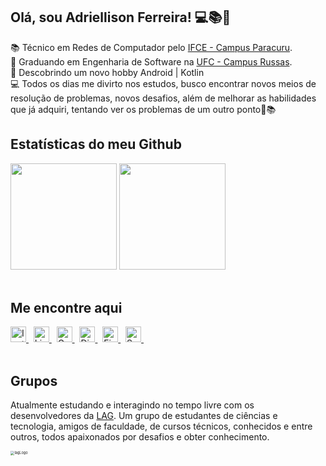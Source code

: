 ## Olá, sou Adriellison Ferreira! 💻📚📑

  :books: Técnico em Redes de Computador pelo [IFCE - Campus Paracuru](https://ifce.edu.br/paracuru).</br>
  :school: Graduando em Engenharia de Software na [UFC - Campus Russas](http://www.campusrussas.ufc.br/).</br>
  📲 Descobrindo um novo hobby Android | Kotlin</br>
  :computer: Todos os dias me divirto nos estudos, busco encontrar novos meios de resolução de problemas, novos desafios, além de melhorar as habilidades que já adquiri, tentando ver os problemas de um outro ponto🤗📚</br>

## Estatísticas do meu Github
  <div align="left">
    <img height="170em" src="https://github-readme-stats.vercel.app/api?username=adriellison&show_icons=true&theme=github_dark&hide_border=true&include_all_commits=true&count_private=true"/>
    <img height="170em" src="https://github-readme-stats.vercel.app/api/top-langs/?username=adriellison&layout=compact&langs_count=16&theme=github_dark&hide_border=true"/>
  </div></br>

## Me encontre aqui
  <div align="left">
    <a href="https://www.instagram.com/adriellison_fer/" target="_blank">
      <img height="25" src="https://img.shields.io/badge/-Instagram-05122A?style=flat&logo=instagram" title="Instagram">
    </a>&nbsp;
    <a href="https://www.linkedin.com/in/adriellison/" target="_blank">
      <img height="25" src="https://img.shields.io/badge/-Linkedin-05122A?style=flat&logo=linkedin" title="LinkedIn">
    </a>&nbsp;
    <a href="mailto:adriellisonki@gmail.com" target="_blank">
      <img height="25" src="https://img.shields.io/badge/-Gmail-05122A?style=flat&logo=gmail" title="Gmail">
    </a>&nbsp; 
    <a href="https://discordapp.com/users/761159388442001419" target="_blank">
      <img height="25" src="https://img.shields.io/badge/-Discord-05122A?style=flat&logo=discord" title="Discord">
    </a>&nbsp;
    <a href="https://www.figma.com/@adriellison" target="_blank">
      <img height="25" src="https://img.shields.io/badge/-Figma-05122A?style=flat&logo=figma" title="Figma">
    </a>&nbsp; 
    <a href="https://open.spotify.com/user/adriellison" target="_blank">
      <img height="25" src="https://img.shields.io/badge/-Spotify-05122A?style=flat&logo=spotify" title="Spotify">
    </a>&nbsp;
  </div></br>

## Grupos
Atualmente estudando e interagindo no tempo livre com os desenvolvedores da [LAG](https://discord.gg/Z4RcfxtPYE). Um grupo de estudantes de ciências e tecnologia, amigos de faculdade, de cursos técnicos, conhecidos e entre outros, todos apaixonados por desafios e obter conhecimento.

<img src="https://i.imgur.com/PChKk5d.png" alt="lagLogo" style="zoom:40%;" />